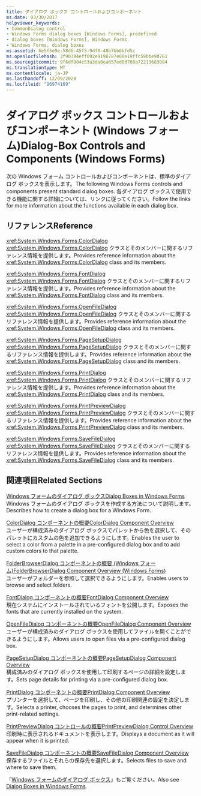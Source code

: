 ```yaml
---
title: ダイアログ ボックス コントロールおよびコンポーネント
ms.date: 03/30/2017
helpviewer_keywords:
- CommonDialog control
- Windows Forms dialog boxes [Windows Forms], predefined
- dialog boxes [Windows Forms], Windows Forms
- Windows Forms, dialog boxes
ms.assetid: 6e5f5e9e-58d6-45f3-9df0-48b7bb6bfd5c
ms.openlocfilehash: 3f90384eff092e9198787e08e19ffc59bbe9d761
ms.sourcegitcommit: 9f6df084c53a3da0ea657ed0d708a72213683084
ms.translationtype: MT
ms.contentlocale: ja-JP
ms.lasthandoff: 12/09/2020
ms.locfileid: "96974169"
---
```

# <a name="dialog-box-controls-and-components-windows-forms"></a><span data-ttu-id="4a602-102">ダイアログ ボックス コントロールおよびコンポーネント (Windows フォーム)</span><span class="sxs-lookup"><span data-stu-id="4a602-102">Dialog-Box Controls and Components (Windows Forms)</span></span>
<span data-ttu-id="4a602-103">次の Windows フォーム コントロールおよびコンポーネントは、標準のダイアログ ボックスを表示します。</span><span class="sxs-lookup"><span data-stu-id="4a602-103">The following Windows Forms controls and components present standard dialog boxes.</span></span> <span data-ttu-id="4a602-104">各ダイアログ ボックスで使用できる機能に関する詳細については、リンクに従ってください。</span><span class="sxs-lookup"><span data-stu-id="4a602-104">Follow the links for more information about the functions available in each dialog box.</span></span>  
  
## <a name="reference"></a><span data-ttu-id="4a602-105">リファレンス</span><span class="sxs-lookup"><span data-stu-id="4a602-105">Reference</span></span>  
 <xref:System.Windows.Forms.ColorDialog>  
 <span data-ttu-id="4a602-106"><xref:System.Windows.Forms.ColorDialog> クラスとそのメンバーに関するリファレンス情報を提供します。</span><span class="sxs-lookup"><span data-stu-id="4a602-106">Provides reference information about the <xref:System.Windows.Forms.ColorDialog> class and its members.</span></span>  
  
 <xref:System.Windows.Forms.FontDialog>  
 <span data-ttu-id="4a602-107"><xref:System.Windows.Forms.FontDialog> クラスとそのメンバーに関するリファレンス情報を提供します。</span><span class="sxs-lookup"><span data-stu-id="4a602-107">Provides reference information about the <xref:System.Windows.Forms.FontDialog> class and its members.</span></span>  
  
 <xref:System.Windows.Forms.OpenFileDialog>  
 <span data-ttu-id="4a602-108"><xref:System.Windows.Forms.OpenFileDialog> クラスとそのメンバーに関するリファレンス情報を提供します。</span><span class="sxs-lookup"><span data-stu-id="4a602-108">Provides reference information about the <xref:System.Windows.Forms.OpenFileDialog> class and its members.</span></span>  
  
 <xref:System.Windows.Forms.PageSetupDialog>  
 <span data-ttu-id="4a602-109"><xref:System.Windows.Forms.PageSetupDialog> クラスとそのメンバーに関するリファレンス情報を提供します。</span><span class="sxs-lookup"><span data-stu-id="4a602-109">Provides reference information about the <xref:System.Windows.Forms.PageSetupDialog> class and its members.</span></span>  
  
 <xref:System.Windows.Forms.PrintDialog>  
 <span data-ttu-id="4a602-110"><xref:System.Windows.Forms.PrintDialog> クラスとそのメンバーに関するリファレンス情報を提供します。</span><span class="sxs-lookup"><span data-stu-id="4a602-110">Provides reference information about the <xref:System.Windows.Forms.PrintDialog> class and its members.</span></span>  
  
 <xref:System.Windows.Forms.PrintPreviewDialog>  
 <span data-ttu-id="4a602-111"><xref:System.Windows.Forms.PrintPreviewDialog> クラスとそのメンバーに関するリファレンス情報を提供します。</span><span class="sxs-lookup"><span data-stu-id="4a602-111">Provides reference information about the <xref:System.Windows.Forms.PrintPreviewDialog> class and its members.</span></span>  
  
 <xref:System.Windows.Forms.SaveFileDialog>  
 <span data-ttu-id="4a602-112"><xref:System.Windows.Forms.SaveFileDialog> クラスとそのメンバーに関するリファレンス情報を提供します。</span><span class="sxs-lookup"><span data-stu-id="4a602-112">Provides reference information about the <xref:System.Windows.Forms.SaveFileDialog> class and its members.</span></span>  
  
## <a name="related-sections"></a><span data-ttu-id="4a602-113">関連項目</span><span class="sxs-lookup"><span data-stu-id="4a602-113">Related Sections</span></span>  
 [<span data-ttu-id="4a602-114">Windows フォームのダイアログ ボックス</span><span class="sxs-lookup"><span data-stu-id="4a602-114">Dialog Boxes in Windows Forms</span></span>](../dialog-boxes-in-windows-forms.md)  
 <span data-ttu-id="4a602-115">Windows フォームのダイアログ ボックスを作成する方法について説明します。</span><span class="sxs-lookup"><span data-stu-id="4a602-115">Describes how to create a dialog box for a Windows Form.</span></span>  
  
 [<span data-ttu-id="4a602-116">ColorDialog コンポーネントの概要</span><span class="sxs-lookup"><span data-stu-id="4a602-116">ColorDialog Component Overview</span></span>](colordialog-component-overview-windows-forms.md)  
 <span data-ttu-id="4a602-117">ユーザーが構成済みのダイアログ ボックスでパレットから色を選択して、そのパレットにカスタムの色を追加できるようにします。</span><span class="sxs-lookup"><span data-stu-id="4a602-117">Enables the user to select a color from a palette in a pre-configured dialog box and to add custom colors to that palette.</span></span>  
  
 [<span data-ttu-id="4a602-118">FolderBrowserDialog コンポーネントの概要 (Windows フォーム)</span><span class="sxs-lookup"><span data-stu-id="4a602-118">FolderBrowserDialog Component Overview (Windows Forms)</span></span>](folderbrowserdialog-component-overview-windows-forms.md)  
 <span data-ttu-id="4a602-119">ユーザーがフォルダーを参照して選択できるようにします。</span><span class="sxs-lookup"><span data-stu-id="4a602-119">Enables users to browse and select folders.</span></span>  
  
 [<span data-ttu-id="4a602-120">FontDialog コンポーネントの概要</span><span class="sxs-lookup"><span data-stu-id="4a602-120">FontDialog Component Overview</span></span>](fontdialog-component-overview-windows-forms.md)  
 <span data-ttu-id="4a602-121">現在システムにインストールされているフォントを公開します。</span><span class="sxs-lookup"><span data-stu-id="4a602-121">Exposes the fonts that are currently installed on the system.</span></span>  
  
 [<span data-ttu-id="4a602-122">OpenFileDialog コンポーネントの概要</span><span class="sxs-lookup"><span data-stu-id="4a602-122">OpenFileDialog Component Overview</span></span>](openfiledialog-component-overview-windows-forms.md)  
 <span data-ttu-id="4a602-123">ユーザーが構成済みのダイアログ ボックスを使用してファイルを開くことができるようにします。</span><span class="sxs-lookup"><span data-stu-id="4a602-123">Allows users to open files via a pre-configured dialog box.</span></span>  
  
 [<span data-ttu-id="4a602-124">PageSetupDialog コンポーネントの概要</span><span class="sxs-lookup"><span data-stu-id="4a602-124">PageSetupDialog Component Overview</span></span>](pagesetupdialog-component-overview-windows-forms.md)  
 <span data-ttu-id="4a602-125">構成済みのダイアログ ボックスを使用して印刷するページの詳細を設定します。</span><span class="sxs-lookup"><span data-stu-id="4a602-125">Sets page details for printing via a pre-configured dialog box.</span></span>  
  
 [<span data-ttu-id="4a602-126">PrintDialog コンポーネントの概要</span><span class="sxs-lookup"><span data-stu-id="4a602-126">PrintDialog Component Overview</span></span>](printdialog-component-overview-windows-forms.md)  
 <span data-ttu-id="4a602-127">プリンターを選択して、ページを印刷し、その他の印刷関連の設定を決定します。</span><span class="sxs-lookup"><span data-stu-id="4a602-127">Selects a printer, chooses the pages to print, and determines other print-related settings.</span></span>  
  
 [<span data-ttu-id="4a602-128">PrintPreviewDialog コントロールの概要</span><span class="sxs-lookup"><span data-stu-id="4a602-128">PrintPreviewDialog Control Overview</span></span>](printpreviewdialog-control-overview-windows-forms.md)  
 <span data-ttu-id="4a602-129">印刷時に表示されるドキュメントを表示します。</span><span class="sxs-lookup"><span data-stu-id="4a602-129">Displays a document as it will appear when it is printed.</span></span>  
  
 [<span data-ttu-id="4a602-130">SaveFileDialog コンポーネントの概要</span><span class="sxs-lookup"><span data-stu-id="4a602-130">SaveFileDialog Component Overview</span></span>](savefiledialog-component-overview-windows-forms.md)  
 <span data-ttu-id="4a602-131">保存するファイルとそれらの保存先を選択します。</span><span class="sxs-lookup"><span data-stu-id="4a602-131">Selects files to save and where to save them.</span></span>  
  
 <span data-ttu-id="4a602-132">「[Windows フォームのダイアログ ボックス](../dialog-boxes-in-windows-forms.md)」もご覧ください。</span><span class="sxs-lookup"><span data-stu-id="4a602-132">Also see [Dialog Boxes in Windows Forms](../dialog-boxes-in-windows-forms.md).</span></span>
